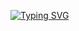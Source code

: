 <span style="text-align: center">[![Typing SVG](https://readme-typing-svg.demolab.com?font=Fira+Code&weight=700&size=30&pause=1000&color=00F6F7&center=true&vCenter=true&width=439&height=100&lines=Marco!+That's+my+name!;You're+my+friend+now+%3AD)](https://git.io/typing-svg)</span>
